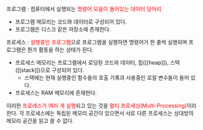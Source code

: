 프로그램 : 컴퓨터에서 실행되는 <font color="red">명령어 모음이 들어있는 데이터 덩어리</font>
- 프로그램 메모리는 코드와 데이터로 구성되어 있다.
- 프로그램은 디스크 같은 저장소에 존재한다.

프로세스 : <font color="red">실행중인 프로그램</font>으로 프로그램을 실행하면 명령어가 한 줄씩 실행되며 프로그램은 뭔가 활동을 하는 상태가 된다.
- 프로세스 메모리는 프로그램에서 로딩된 코드와 데이터, 힙([[heap]]), 스택([[stack]])으로 구성되어 있다.
	- 스택에는 현재 실행중인 함수들의 호출 기록과 사용중인 로컬 변수들이 들어 있다.
- 프로세스는 RAM 메모리에 존재한다.

이러한 <font color="red">프로레스가 여러 개 실행</font>되고 있는 것을 <font color="red">멀티 프로세싱(Multi-Processing)</font>이라 한다. 각 프로세스에는 독립된 메모리 공간이 있으면서 서로 다른 프로세스는 상대방의 메모리 공간을 읽고 쓸 수 없다.

